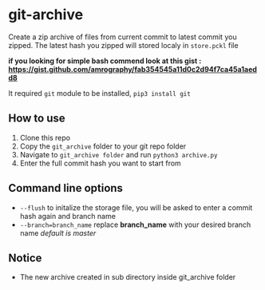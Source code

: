 # git-archive
Create a zip archive of files from current commit to latest commit you zipped. The latest hash you zipped will stored localy in `store.pckl` file

**if you looking for simple bash commend look at this gist : https://gist.github.com/amrography/fab354545a11d0c2d94f7ca45a1aedd8**

It required `git` module to be installed, `pip3 install git`

## How to use
1. Clone this repo
2. Copy the `git_archive` folder to your git repo folder
3. Navigate to `git_archive folder` and run `python3 archive.py`
4. Enter the full commit hash you want to start from

## Command line options
* `--flush` to initalize the storage file, you will be asked to enter a commit hash again and branch name
* `--branch=branch_name` replace **branch_name** with your desired branch name *default is master*

## Notice
* The new archive created in sub directory inside git_archive folder
